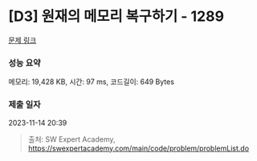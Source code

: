 # [D3] 원재의 메모리 복구하기 - 1289 

[문제 링크](https://swexpertacademy.com/main/code/problem/problemDetail.do?contestProbId=AV19AcoKI9sCFAZN) 

### 성능 요약

메모리: 19,428 KB, 시간: 97 ms, 코드길이: 649 Bytes

### 제출 일자

2023-11-14 20:39



> 출처: SW Expert Academy, https://swexpertacademy.com/main/code/problem/problemList.do